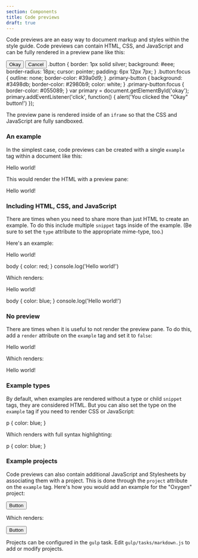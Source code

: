 ```yaml
---
section: Components
title: Code previews
draft: true
---
```


Code previews are an easy way to document markup and styles within the
style guide. Code previews can contain HTML, CSS, and JavaScript and can be
fully rendered in a preview pane like this:

<example>
  <snippet type="text/html">
    <button id="okay" class="button primary-button" type="button">
      Okay
    </button>
    <button class="button" type="button">
      Cancel
    </button>
  </snippet>
  <snippet type="text/css">
    .button {
      border: 1px solid silver;
      background: #eee;
      border-radius: 18px;
      cursor: pointer;
      padding: 6px 12px 7px;
    }
    .button:focus {
      outline: none;
      border-color: #39a0d9;
    }
    .primary-button {
      background: #3498db;
      border-color: #2980b9;
      color: white;
    }
    .primary-button:focus {
      border-color: #055089;
    }
  </snippet>
  <snippet type="text/javascript">
    var primary = document.getElementById('okay');
    primary.addEventListener('click', function() {
      alert('You clicked the "Okay" button!')
    });
  </snippet>
</example>

The preview pane is rendered inside of an `iframe` so that the CSS and
JavaScript are fully sandboxed.

### An example

In the simplest case, code previews can be created with a single `example` tag
within a document like this:

<example render="false">
  <example>
    <p>Hello world!</p>
  </example>
</example>

This would render the HTML with a preview pane:

<example>
  <p>Hello world!</p>
</example>

### Including HTML, CSS, and JavaScript

There are times when you need to share more than just HTML to create an
example. To do this include multiple `snippet` tags inside of the example. (Be
sure to set the `type` attribute to the appropriate mime-type, too.)

Here's an example:

<example render="true">
  <example>
    <snippet type="text/html">
      <p>Hello world!</p>
    </snippet>
    <snippet type="text/css">
      body { color: red; }
    </snippet>
    <snippet type="text/javascript">
      console.log('Hello world!')
    </snippet>
  </example>
</example>

Which renders:

<example>
  <snippet type="text/html">
    <p>Hello world!</p>
  </snippet>
  <snippet type="text/css">
    body { color: blue; }
  </snippet>
  <snippet type="text/javascript">
    console.log('Hello world!')
  </snippet>
</example>


### No preview

There are times when it is useful to not render the preview pane. To do this,
add a `render` attribute on the `example` tag and set it to `false`:

<example render="false">
  <example render="false">
    <p>Hello world!</p>
  </example>
</example>

Which renders:

<example render="false">
  <p>Hello world!</p>
</example>


### Example types

By default, when examples are rendered without a type or child `snippet` tags,
they are considered HTML. But you can also set the type on the `example` tag if
you need to render CSS or JavaScript:

<example render="false">
  <example type="text/css" render="false">
    p { color: blue; }
  </example>
</example>

Which renders with full syntax highlighting:

<example type="text/css" render="false">
  p { color: blue; }
</example>


### Example projects

Code previews can also contain additional JavaScript and Stylesheets by
associating them with a project. This is done through the `project` attribute
on the `example` tag. Here's how you would add an example for the "Oxygen"
project:

<example render="false">
  <example project="oxygen">
    <button class="button">Button</button>
  </example>
</example>

Which renders:

<example project="oxygen">
  <button class="button">Button</button>
</example>

Projects can be configured in the `gulp` task. Edit `gulp/tasks/markdown.js` to
add or modify projects.
